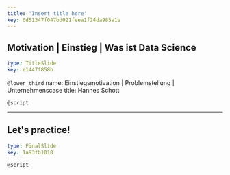 ```yaml
---
title: 'Insert title here'
key: 6d51347f047bd021feea1f24da985a1e
---
```


## Motivation | Einstieg | Was  ist Data Science

```yaml
type: TitleSlide
key: e1447f858b
```

`@lower_third`
name: Einstiegsmotivation | Problemstellung | Unternehmenscase
title: Hannes Schott

`@script`


---

## Let's practice!

```yaml
type: FinalSlide
key: 1a93fb1018
```

`@script`
